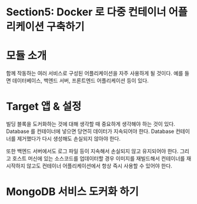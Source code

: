 # Section5: Docker 로 다중 컨테이너 어플리케이션 구축하기
# 모듈 소개
함께 작동하는 여러 서비스로 구성된 어플리케이션을 자주 사용하게 될 것이다. 
예를 들면 데이터베이스, 백엔드 서버, 프론트엔드 어플리케이션 등이 있다.

# Target 앱 & 설정
빌딩 블록을 도커화하는 것에 대해 생각할 때 중요하게 생각해야 하는 것이 있다.
Database 를 컨테이너에 넣으면 당연히 데이터가 지속되어야 한다. Database 컨테이너를 제거했다가 다시 생성해도 손실되지 않아야 한다.

또한 백엔드 서버에서도 로그 파일 등이 지속해서 손실되지 않고 유지되어야 한다.
그리고 호스트 머신에 있는 소스코드를 업데이터할 경우 이미지를 재빌드해서 컨테이너를 재시작하지 않고도 컨테이너 어플리케이션에서 항상 즉시 사용할 수 있어야 한다.

# MongoDB 서비스 도커화 하기
